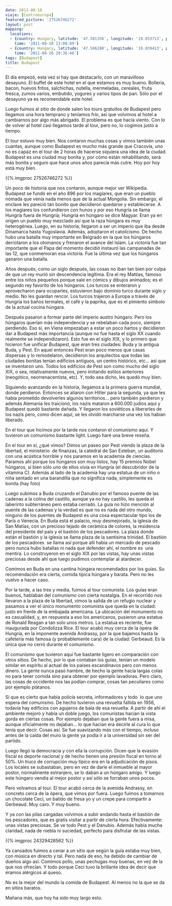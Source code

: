 ```yaml
---
date: 2011-08-10
viaje: [Centroeuropa]
featured_picture: '27526746272'
layout: post
mapping:
  locations:
  - {country: Hungary, latitude: '47.501356', longitude: '19.033713', place: Budapest,
    time: '2011-08-10 13:00:09'}
  - {country: Hungary, latitude: '47.506280', longitude: '19.039413', place: Budapest,
    time: '2011-08-10 20:36:46'}
tags: [Budapest]
title: Budapest
---
```

El día empezó, esta vez si hay que destacarlo, con un maravilloso desayuno. El buffet de este hotel en el que estamos es muy bueno. Bollería, bacon, huevos fritos, salchichas, nutella, mermeladas, cereales, fruta fresca, zumos varios, embutido, yogures y varios tipos de pan. Sólo por el desayuno ya es recomendable este hotel.

Luego fuimos al sitio de donde salen los tours gratuitos de Budapest pero llegamos una hora temprano y teníamos frío, así que volvimos al hotel a cambiarnos por algo más abrigado. El problema es que hacía viento. Con lo de volver al hotel casi llegamos tarde al tour, pero no, lo cogimos justo a tiempo.

El tour estuvo muy bien. Nos contaron muchas cosas y vimos también unas cuantas, aunque como Budapest es mucho más grande que Cracovia, uno no es capaz en el tour de 2 horas de hacerse siquiera una idea de la ciudad. Budapest es una ciudad muy bonita y, por cómo están rehabilitando, será más bonita y seguro que hace unos años parecía más cutre. Hoy por hoy está muy bien.

{{% imgproc 27526746272 %}}

Un poco de historia que nos contaron, aunque mejor ver Wikipedia. Budapest se fundó en el año 896 por los magiares, que eran un pueblo nómada que venía nada menos que de la actual Mongolia. Sin embargo, el enclave les pareció tan bonito que decidieron quedarse y establecerse. A los magiares los confundieron con hunos y por eso Hungría se llama Hungría fuera de Hungría; Hungría en húngaro se dice Magyar. Eran ya en origen un pueblo muy mezclado así que la raza húngara es muy heterogénea. Luego, en su historia, llegaron a ser un imperio que iba desde Dinamarca hasta Yugoslavia. Además, adoptaron el catolicismo. De hecho hubo una batalla muy importante en Belgrado en la que los húngaros derrotaron a los otomanos y frenaron el avance del Islam. La victoria fue tan importante que el Papa del momento decidió instauró las campanadas de las 12, que conmemoran esa victoria. Fue la última vez que los húngaros ganaron una batalla.

Años después, como un siglo después, las cosas no iban tan bien por culpa de que un rey murió sin descendencia legítima. Era el rey Mattias, famoso entre los niños pequeños porque sale en cómics y dibujos animados; es el segundo rey favorito de los húngaros. Los turcos se enteraron y aprovecharon para ocuparles, estuvieron bajo dominio turco durante siglo y medio. No les guardan rencor. Los turcos trajeron a Europa a través de Hungría los baños termales, el café y la paprika, que es el pimiento símbolo de la actual cocina húngara.

Después pasaron a formar parte del imperio austro húngaro. Pero los húngaros querían más independencia y se rebelaban cada poco, siempre perdiendo. Eso sí, en Viena empezaban a estar un poco hartos y decidieron dar a Budapest más importancia (aunque no fue hasta el siglo XX cuando realmente se independizaron). Esto fue en el siglo XIX, y lo primero que hicieron fue unificar Budapest, que eran tres ciudades: Buda y la antigua Buda, y Pest. En aquel entonces Pest eran poco menos que casas dispersas y lo remodelaron, decidieron los arquitectos que todas las ciudades bonitas tenían edificios antiguos, un centro histórico, etc... así que se inventaron uno. Todos los edificios de Pest son como mucho del siglo XIX, o sea, relativamente nuevos, pero imitando estilos anteriores (neogótico, neorrenacentista, etc). Y, todo sea dicho, les quedó muy bien.

Siguiendo avanzando en la historia, llegamos a la primera guerra mundial, donde perdieron. Entonces se aliaron con Hitler para la segunda, ya que les había prometido devolverles algunos territorios... pero también perdieron y además Alemania les traicionó, los nazis mataron a 600.000 judíos aquí y Budapest quedó bastante dañada. Y llegaron los soviéticos a liberarles de los nazis pero, como dicen aquí, se les olvidó marcharse una vez los habían liberado.

En el tour que hicimos por la tarde nos contaron el comunismo aquí. Y tuvieron un comunismo bastante light. Luego haré una breve reseña.

En el tour en sí, ¿qué vimos? Dimos un paseo por Pest viendo la plaza de la libertad, el ministerio  de finanzas, la catedral de San Esteban, un auditorio con una acústica horrible y nos paramos en la academia de ciencias. Paramos ahí porque los húngaros son muy listos, hay 15 premios Nobel húngaros, si bien sólo uno de ellos vivía en Hungría (el descubridor de la vitamina C). Además al lado de la academia hay una estatua de un niño o niña sentado en una barandilla que no significa nada, simplemente es bonita (hay foto)

Luego subimos a Buda cruzando el Danubio por el famoso puente de las cadenas a la colina del castillo, aunque ya no hay castillo, les queda el laberinto subterráneo pero estaba cerrado. La guía no hizo mención al puente de las cadenas y la verdad es que no es nada del otro mundo, ninguno de los puentes de Budapest es una cosa espectacular tipo los de París o Venecia. En Buda está el palacio, muy desmejorado, la iglesia de San Matías, con un precioso tejado de cerámica de colores, la residencia del presidente del país y el bastión de los pescadores. La plaza donde están el bastión y la iglesia se llama plaza de la santísima trinidad. El bastión de los pescadores  se llama así porque allí había un mercado de pescado pero nunca hubo batallas ni nada que defender ahí, el nombre es  una mentira. Lo construyeron en el siglo XIX por las vistas, hay unas vistas preciosas desde ahí que luego pudimos contemplar al atardecer.

Comimos en Buda en una cantina húngara recomendados por los guías. Su recomendación era cierta, comida típica húngara y barata. Pero no les vuelvo a hacer caso.

Por la tarde, a las tres y media, fuimos al tour comunista. Los guías eran buenos, hablaban del comunismo con cierta nostalgia. En el recorrido nos llevaron a la plaza de la libertad, vimos la salida de un refugio nuclear y pasamos a ver el único monumento comunista que queda en la ciudad: justo en frente de la embajada americana. La ubicación del monumento no es casualidad, y, en respuesta a eso los americanos, pusieron una estatua de Ronald Reagan a tan solo unos metros. La estatua es reciente, fue inaugurada por Condolizza Rice. El tour acabó muy cerca de la ópera de Hungría, en la imponente avenida Andrassy, por la que bajamos hasta la cafetería más famosa (y probablemente cara) de la ciudad: Gerbeaud. Es la única que no cerró durante el comunismo.

El comunismo que tuvieron aquí fue bastante ligero en comparación con otros sitios. De hecho, por lo que contaban los guías, tenían un modelo similar en espíritu al actual de los países escandinavos pero con menos dinero. La gente nunca pasó hambre, de hecho la gente hacía largas colas no para tener comida sino para obtener por ejemplo lavadoras. Pero claro, las cosas de occidente nos las podían comprar, cosas tan peculiares como por ejemplo plátanos.

Sí que es cierto que había policía secreta, informadores y todo  lo que uno espera del comunismo. De hecho tuvieron una revuelta fallida en 1956, todavía hay edificios con agujeros de bala de esa revuelta. A partir de ahí el ambiente mejoró y había un doble juego, los comunistas hacían la vista gorda en ciertas cosas. Por ejemplo dejaban que la gente fuera a misa, aunque oficialmente no dejaban... lo que hacían era decirle al cura lo que tenía que decir. Cosas así. Se fue suavizando más con el tiempo, incluso antes de la caída del muro la gente ya podía ir a la universidad sin ser del partido.

Luego llegó la democracia y con ella la corrupción. Dicen que la evasión fiscal es deporte nacional y de hecho tienen una presión fiscal en torno al 50%. Un truco de corrupción muy típico era en la adjudicación de pisos. Los locales se subastaban, pero en vez de darle el inmueble al mayor postor, normalmente extranjero, se lo daban a un húngaro amigo. Y luego este húngaro vendía al mejor postor y así sólo se forraban unos pocos.

Pero volvamos al tour. El tour acabó cerca de la avenida Andrassy, en concreto cerca de la ópera, que vimos por fuera. Luego fuimos a tomarnos un chocolate Ceci, un batido de fresa yo y un crepe para compartir a Gerbeaud. Muy caro. Y muy bueno.

Y ya con las pilas cargadas volvimos a subir andando hasta el bastión de los pescadores, que es gratis visitar a partir de cierta hora. Efectivamente: unas vistas preciosas. Se ve todo Pest y el Danubio. Además había mucha claridad, nada de niebla ni suciedad, perfecto para disfrutar de las vistas.

{{% imgproc 24329428562 %}}

Ya cansados fuimos a cenar a un sitio que según la guía estaba muy bien, con música en directo y tal. Pero nada de eso, ha debido de cambiar de dueños algo así. Comimos pollo, unas pechugas muy buenas, en vez de la que nos ofrecían. Y todo porque Ceci tuvo la brillante idea de decir que éramos alérgicos al queso.

No es la mejor del mundo la comida de Budapest. Al menos no la que se da en sitios baratos.

Mañana más, que hoy ha sido muy largo esto.